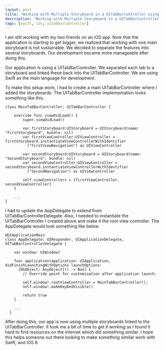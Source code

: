 ```yaml
---
layout: post
title: "Working with Multiple Storyboard in a UITabBarController using Swift"
description: "Working with Multiple Storyboard in a UITabBarController using Swift"
tags: [swift, ios, uitabbarcontroller]
---
```


I am still working with my two friends on an iOS app. Now that the application is starting to get bigger, we realized that working with one main storyboard is not sustainable. We decided to separate the features into several storyboards. Our development became more manageable after doing this.

Our application is using a UITabBarController. We separated each tab to a storyboard and linked these back into the UITabBarController. We are using Swift as the main language for development.

To make this setup work, I had to create a main UITabBarController where I added the storyboards. The UITabBarController implementation looks something like this.

    class MainTabBarController: UITabBarController {

        override func viewDidLoad() {
            super.viewDidLoad()

            var firstStoryboard:UIStoryboard = UIStoryboard(name: "FirstStoryboard", bundle: nil)
            var firstViewController:UIViewController = firstStoryboard.instantiateViewControllerWithIdentifier
              ("FirstViewNavigation") as UIViewController

            var secondStoryboard:UIStoryboard = UIStoryboard(name: "SecondStoryboard", bundle: nil)
            var secondViewController:UIViewController = secondStoryboard.instantiateViewControllerWithIdentifier
              ("SecondNavigation") as UIViewController

            self.viewControllers = [firstViewController, secondViewController]
        }

        ...
    }

I had to update the AppDelegate to extend from UITabBarControllerDelegate. Also, I needed to instantiate the UITabBarController I created above and make it the root view controller. The AppDelegate would look something like below

    @UIApplicationMain
    class AppDelegate: UIResponder, UIApplicationDelegate, UITabBarControllerDelegate {

        var window: UIWindow?

        func application(application: UIApplication, didFinishLaunchingWithOptions launchOptions:
          [NSObject: AnyObject]?) -> Bool {
            // Override point for customization after application launch.

            self.window!.rootViewController = MainTabBarController();
            self.window!.makeKeyAndVisible()

            return true
        }

        ...
      }

After doing this, our app is now using multiple storyboards linked to the UITabBarController. It took me a bit of time to get it working as I found it hard to find resources on the internet which did something similar. I hope this helps someone out there looking to make something similar work with Swift, and iOS 8.